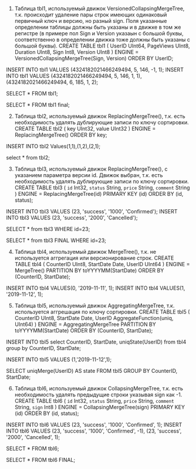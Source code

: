 1) Таблица tbl1, используемый движок VersionedCollapsingMergeTree, т.к. происходит удаление пары строк имеющих одинаковый первичный ключ и версию, но разный sign. Поля указанные определении таблицы должны быть указаны
и в движке в том же регистре (в примере пол Sign и Version указаын с большой буквы, соответственно в определении движка тоже должны быть указаны с большой буквы). 
CREATE TABLE tbl1
(
    UserID UInt64,
    PageViews UInt8,
    Duration UInt8,
    Sign Int8,
    Version UInt8
)
ENGINE = VersionedCollapsingMergeTree(Sign, Version)
ORDER BY UserID;

INSERT INTO tbl1 VALUES (4324182021466249494, 5, 146, -1, 1);
INSERT INTO tbl1 VALUES (4324182021466249494, 5, 146, 1, 1),(4324182021466249494, 6, 185, 1, 2);

SELECT * FROM tbl1;

SELECT * FROM tbl1 final;

2) Таблица tbl2, используемый движок ReplacingMergeTree(), т.к. есть необходимость удалять дублирующие записи по ключу сортировки.
CREATE TABLE tbl2
(
    key UInt32,
    value UInt32
)
ENGINE = ReplacingMergeTree()
ORDER BY key;

INSERT INTO tbl2 Values(1,1),(1,2),(2,1);

select * from tbl2;

3) Таблица tbl3, используемый движок ReplacingMergeTree(), с указанием параметра версии id. Движок выбран, т.к. есть необходимость удалять дублирующие записи по ключу сортировки.
CREATE TABLE tbl3
(
    `id` Int32,
    `status` String,
    `price` String,
    `comment` String
)
ENGINE = ReplacingMergeTree(id)
PRIMARY KEY (id)
ORDER BY (id, status);

INSERT INTO tbl3 VALUES (23, 'success', '1000', 'Confirmed');
INSERT INTO tbl3 VALUES (23, 'success', '2000', 'Cancelled'); 

SELECT * from tbl3 WHERE id=23;

SELECT * from tbl3 FINAL WHERE id=23;

4) Таблица tbl4, используемый движок MergeTree(), т.к. не используется аггрегация или версионирование строк.
CREATE TABLE tbl4
(   CounterID UInt8,
    StartDate Date,
    UserID UInt64
) ENGINE = MergeTree()
PARTITION BY toYYYYMM(StartDate) 
ORDER BY (CounterID, StartDate);

INSERT INTO tbl4 VALUES(0, '2019-11-11', 1);
INSERT INTO tbl4 VALUES(1, '2019-11-12', 1);

5) Таблица tbl5, используемый движок AggregatingMergeTree, т.к. используется аггрешация по ключу сортировки.
CREATE TABLE tbl5
(   CounterID UInt8,
    StartDate Date,
    UserID AggregateFunction(uniq, UInt64)
) ENGINE = AggregatingMergeTree
PARTITION BY toYYYYMM(StartDate) 
ORDER BY (CounterID, StartDate);

INSERT INTO tbl5
select CounterID, StartDate, uniqState(UserID)
from tbl4
group by CounterID, StartDate;

INSERT INTO tbl5 VALUES (1,'2019-11-12',1);

SELECT uniqMerge(UserID) AS state 
FROM tbl5 
GROUP BY CounterID, StartDate;

6) Таблица tbl6, используемый движок CollapsingMergeTree, т.к. есть необходимость удалять предыдущие строки указывая sign как -1.
CREATE TABLE tbl6
(
    `id` Int32,
    `status` String,
    `price` String,
    `comment` String,
    `sign` Int8
)
ENGINE = CollapsingMergeTree(sign)
PRIMARY KEY (id)
ORDER BY (id, status);

INSERT INTO tbl6 VALUES (23, 'success', '1000', 'Confirmed', 1);
INSERT INTO tbl6 VALUES (23, 'success', '1000', 'Confirmed', -1), (23, 'success', '2000', 'Cancelled', 1);

SELECT * FROM tbl6;

SELECT * FROM tbl6 FINAL;